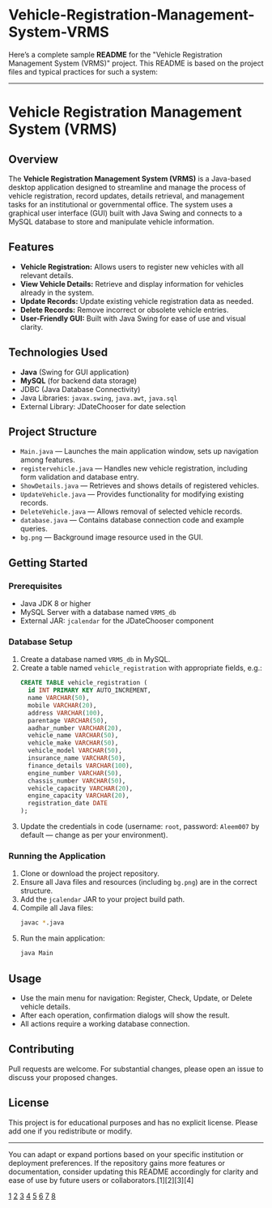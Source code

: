 # Vehicle-Registration-Management-System-VRMS
Here’s a complete sample **README** for the "Vehicle Registration Management System (VRMS)" project. This README is based on the project files and typical practices for such a system:

***

# Vehicle Registration Management System (VRMS)

## Overview

The **Vehicle Registration Management System (VRMS)** is a Java-based desktop application designed to streamline and manage the process of vehicle registration, record updates, details retrieval, and management tasks for an institutional or governmental office. The system uses a graphical user interface (GUI) built with Java Swing and connects to a MySQL database to store and manipulate vehicle information.

## Features

- **Vehicle Registration:** Allows users to register new vehicles with all relevant details.
- **View Vehicle Details:** Retrieve and display information for vehicles already in the system.
- **Update Records:** Update existing vehicle registration data as needed.
- **Delete Records:** Remove incorrect or obsolete vehicle entries.
- **User-Friendly GUI:** Built with Java Swing for ease of use and visual clarity.

## Technologies Used

- **Java** (Swing for GUI application)
- **MySQL** (for backend data storage)
- JDBC (Java Database Connectivity)
- Java Libraries: `javax.swing`, `java.awt`, `java.sql`
- External Library: JDateChooser for date selection

## Project Structure

- `Main.java` — Launches the main application window, sets up navigation among features.
- `registervehicle.java` — Handles new vehicle registration, including form validation and database entry.
- `ShowDetails.java` — Retrieves and shows details of registered vehicles.
- `UpdateVehicle.java` — Provides functionality for modifying existing records.
- `DeleteVehicle.java` — Allows removal of selected vehicle records.
- `database.java` — Contains database connection code and example queries.
- `bg.png` — Background image resource used in the GUI.

## Getting Started

### Prerequisites

- Java JDK 8 or higher
- MySQL Server with a database named `VRMS_db`
- External JAR: `jcalendar` for the JDateChooser component

### Database Setup

1. Create a database named `VRMS_db` in MySQL.
2. Create a table named `vehicle_registration` with appropriate fields, e.g.:
   ```sql
   CREATE TABLE vehicle_registration (
     id INT PRIMARY KEY AUTO_INCREMENT,
     name VARCHAR(50),
     mobile VARCHAR(20),
     address VARCHAR(100),
     parentage VARCHAR(50),
     aadhar_number VARCHAR(20),
     vehicle_name VARCHAR(50),
     vehicle_make VARCHAR(50),
     vehicle_model VARCHAR(50),
     insurance_name VARCHAR(50),
     finance_details VARCHAR(100),
     engine_number VARCHAR(50),
     chassis_number VARCHAR(50),
     vehicle_capacity VARCHAR(20),
     engine_capacity VARCHAR(20),
     registration_date DATE
   );
   ```
3. Update the credentials in code (username: `root`, password: `Aleem007` by default — change as per your environment).

### Running the Application

1. Clone or download the project repository.
2. Ensure all Java files and resources (including `bg.png`) are in the correct structure.
3. Add the `jcalendar` JAR to your project build path.
4. Compile all Java files:
   ```bash
   javac *.java
   ```
5. Run the main application:
   ```bash
   java Main
   ```

## Usage

- Use the main menu for navigation: Register, Check, Update, or Delete vehicle details.
- After each operation, confirmation dialogs will show the result.
- All actions require a working database connection.

## Contributing

Pull requests are welcome. For substantial changes, please open an issue to discuss your proposed changes.

## License

This project is for educational purposes and has no explicit license. Please add one if you redistribute or modify.

***

You can adapt or expand portions based on your specific institution or deployment preferences. If the repository gains more features or documentation, consider updating this README accordingly for clarity and ease of use by future users or collaborators.[1][2][3][4]

[1](https://github.com/Zaman-7/Vehicle-Registration-Management-System-VRMS-/blob/main/README.md)
[2](https://github.com/Zaman-7/Vehicle-Registration-Management-System-VRMS-/blob/main/Main.java)
[3](https://github.com/Zaman-7/Vehicle-Registration-Management-System-VRMS-/blob/main/database.java)
[4](https://github.com/Zaman-7/Vehicle-Registration-Management-System-VRMS-/blob/main/registervehicle.java)
[5](https://github.com/Zaman-7/Vehicle-Registration-Management-System-VRMS-)
[6](https://github.com/Zaman-7/Vehicle-Registration-Management-System-VRMS-/blob/main/DeleteVehicle.java)
[7](https://github.com/Zaman-7/Vehicle-Registration-Management-System-VRMS-/blob/main/ShowDetails.java)
[8](https://github.com/Zaman-7/Vehicle-Registration-Management-System-VRMS-/blob/main/UpdateVehicle.java)
